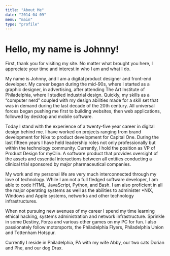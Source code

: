 ```yaml
---
title: "About Me"
date: "2014-04-09"
menu: "main"
type: "profile"
---
```


# Hello, my name is Johnny!

First, thank you for visiting my site. No matter what brought you here, I appreciate your time and interest in who I am and what I do.

My name is Johnny, and I am a digital product designer and front-end developer. My career began during the mid-90s, where I started as a graphic designer, in advertising, after attending The Art Institute of Philadelphia, where I studied industrial design. Quickly, my skills as a “computer nerd” coupled with my design abilities made for a skill set that was in demand during the last decade of the 20th century. All universal forces began pushing me first to building websites, then web applications, followed by desktop and mobile software.

Today I stand with the experience of a twenty-five year career in digital design behind me. I have worked on projects ranging from brand development for Nike to product development for Capital One. During the last fifteen years I have held leadership roles not only professionally but within the technology community. Currently, I hold the position as VP of Product Design for myClin. A software product that provides oversight of the assets and essential interactions between all entities conducting a clinical trial sponsored by major pharmaceutical companies.

My work and my personal life are very much interconnected through my love of technology. While I am not a full fledged software developer, I am able to code HTML, JavaScript, Python, and Bash. I am also proficient in all the major operating systems as well as the abilities to administer \*NIX, Windows and Apple systems, networks and other technology infrastructures.

When not pursuing new avenues of my career I spend my time learning ethical hacking, systems administration and network infrastructure. Sprinkle in some Destiny, Forza and various other games on my PC for fun. I also passionately follow motorsports, the Philadelphia Flyers, Philadelphia Union and Tottenham Hotspur.

Currently I reside in Philadelphia, PA with my wife Abby, our two cats Dorian and Phe, and our dog Drax.
